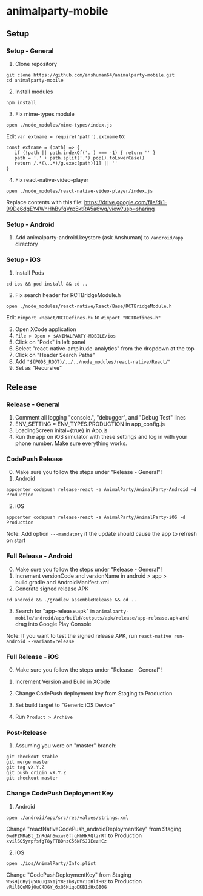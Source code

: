 # animalparty-mobile

## Setup
### Setup - General
1. Clone repository
````
git clone https://github.com/anshuman64/animalparty-mobile.git
cd animalparty-mobile
````

2. Install modules
````
npm install
````

3. Fix mime-types module
````
open ./node_modules/mime-types/index.js
````
Edit ````var extname = require('path').extname```` to:
````
const extname = (path) => {
   if (!path || path.indexOf('.') === -1) { return '' }
   path = '.' + path.split('.').pop().toLowerCase()
   return /.*(\..*)/g.exec(path)[1] || ''
}
````

4. Fix react-native-video-player
````
open ./node_modules/react-native-video-player/index.js
````
Replace contents with this file: https://drive.google.com/file/d/1-99De6dgEY4WnHhBvfqVrp5ktRA5a6wg/view?usp=sharing

### Setup - Android
1. Add animalparty-android.keystore (ask Anshuman) to ````/android/app```` directory

### Setup - iOS
1. Install Pods
````
cd ios && pod install && cd ..
````

2. Fix search header for RCTBridgeModule.h
````
open ./node_modules/react-native/React/Base/RCTBridgeModule.h
````
Edit ````#import <React/RCTDefines.h>```` to ````#import "RCTDefines.h" ````

3. Open XCode application
4. ````File > Open > $ANIMALPARTY-MOBILE/ios````
5. Click on "Pods" in left panel
6. Select "react-native-amplitude-analytics" from the dropdown at the top
7. Click on "Header Search Paths"
8. Add ````"$(PODS_ROOT)/../../node_modules/react-native/React/"````
9. Set as "Recursive"


## Release
### Release - General
1. Comment all logging "console.", "debugger", and "Debug Test" lines
2. ENV_SETTING = ENV_TYPES.PRODUCTION in app_config.js
3. LoadingScreen inital={true} in App.js
4. Run the app on iOS simulator with these settings and log in with your phone number. Make sure everything works.

### CodePush Release
0. Make sure you follow the steps under "Release - General"!
1. Android
````
appcenter codepush release-react -a AnimalParty/AnimalParty-Android -d Production
````

2. iOS
````
appcenter codepush release-react -a AnimalParty/AnimalParty-iOS -d Production
````
Note: Add option ````---mandatory```` if the update should cause the app to refresh on start

### Full Release - Android
0. Make sure you follow the steps under "Release - General"!
1. Increment versionCode and versionName in android > app > build.gradle and AndroidManifest.xml
2. Generate signed release APK
````
cd android && ./gradlew assembleRelease && cd ..
````
3. Search for "app-release.apk" in ````animalparty-mobile/android/app/build/outputs/apk/release/app-release.apk```` and drag into Google Play Console

Note: If you want to test the signed release APK, run ````react-native run-android --variant=release````

### Full Release - iOS
0. Make sure you follow the steps under "Release - General"!
1. Increment Version and Build in XCode
2. Change CodePush deployment key from Staging to Production

3. Set build target to "Generic iOS Device"
4. Run ````Product > Archive````

### Post-Release
1. Assuming you were on "master" branch:
````
git checkout stable
git merge master
git tag vX.Y.Z
git push origin vX.Y.Z
git checkout master
````

### Change CodePush Deployment Key
1. Android
````
open ./android/app/src/res/values/strings.xml
````
Change "reactNativeCodePush_androidDeploymentKey" from Staging ````0wdFZMRaBt_InRdAh5wxwr0fjqHhHkRQlzrRf```` to Production ````xvilSQ5yrpfsfgT8yFTBDnzC56NFSJJEezHCz````

2. iOS
````
open ./ios/AnimalParty/Info.plist
````
Change "CodePushDeploymentKey" from Staging ````W5sHjCByju5UuUQ3Y1jY8EIhByDVrJOBlfH0z```` to Production ````vRilBQuM9jOuC4DGY_6xQ3HiqoDKB1dHxGB0G````

